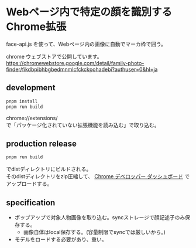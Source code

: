 # Webページ内で特定の顔を識別するChrome拡張
face-api.js を使って、Webページ内の画像に自動でマーカ枠で囲う。  

chrome ウェブストアで公開しています。  
https://chromewebstore.google.com/detail/family-photo-finder/fikdbpibhbgbedmnmlcfckckpohadebi?authuser=0&hl=ja

## development

```bash
pnpm install
pnpm run build
```
chrome://extensions/  
で「パッケージ化されていない拡張機能を読み込む」で取り込む。

## production release

```bash
pnpm run build
```
でdistディレクトリにビルドされる。  
そのdistディレクトリをzip圧縮して、
[Chrome デベロッパー ダッシュボード](https://chrome.google.com/webstore/devconsole?hl=ja) でアップロードする。

## specification

- ポップアップで対象人物画像を取り込む。syncストレージで顔記述子のみ保存する。
  - 画像自体はlocal保存する。(容量制限でsyncでは厳しいから。)
- モデルをロードする必要があり、重い。